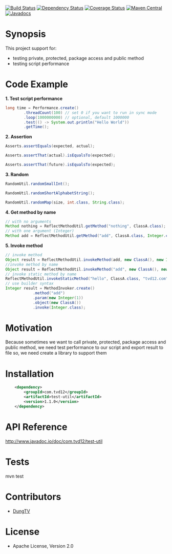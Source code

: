 [![Build Status](https://travis-ci.org/tvd12/test-util.svg?branch=master)](https://travis-ci.org/tvd12/test-util)
[![Dependency Status](https://www.versioneye.com/user/projects/5717990efcd19a00415b1f61/badge.svg?style=flat)](https://www.versioneye.com/user/projects/5717990efcd19a00415b1f61)
[![Coverage Status](https://coveralls.io/repos/github/tvd12/test-util/badge.svg?branch=master)](https://coveralls.io/github/tvd12/test-util?branch=master)
[![Maven Central](https://maven-badges.herokuapp.com/maven-central/com.tvd12/test-util/badge.svg)](https://maven-badges.herokuapp.com/maven-central/com.tvd12/test-util)
[![Javadocs](https://www.javadoc.io/badge/com.tvd12/test-util.svg)](https://www.javadoc.io/doc/com.tvd12/test-util)

# Synopsis

This project support for: 
- testing private, protected, package access and public method
- testing script performance

# Code Example

**1. Test script performance**
```java
long time = Performance.create()
		.threadCount(100) // set 0 if you want to run in sync mode
        .loop(1000000000) // optional, default 1000000
        .test(() -> System.out.println("Hello World"))
        .getTime();
```

**2. Assertion**
```java
Asserts.assertEquals(expected, actual);

Asserts.assertThat(actual).isEqualsTo(expected);

Asserts.assertThat(future).isEqualsTo(expected);
```

**3. Random**
```java
RandomUtil.randomSmallInt();

RandomUtil.randomShortAlphabetString();

RandomUtil.randomMap(size, int.class, String.class);
```

**4. Get method by name**

```java
// with no arguments
Method nothing = ReflectMethodUtil.getMethod("nothing", ClassA.class);
// with one argument (Integer)
Method add = ReflectMethodUtil.getMethod("add", ClassA.class, Integer.class);
```

**5. Invoke method**
```java
// invoke method
Object result = ReflectMethodUtil.invokeMethod(add, new ClassA(), new Integer(1));
//invoke method by name
Object result = ReflectMethodUtil.invokeMethod("add", new ClassA(), new Integer(1));
// invoke static method by name
ReflectMethodUtil.invokeStaticMethod("hello", ClassA.class, "tvd12.com");
// use builder syntax
Integer result = MethodInvoker.create()
            .method("add")
            .param(new Integer(1))
            .object(new ClassA())
            .invoke(Integer.class);
```

# Motivation

Because sometimes we want to call private, protected, package access and public method,
we need test performance to our script and export result to file
so, we need create a library to support them

# Installation

```xml
	<dependency>
		<groupId>com.tvd12</groupId>
		<artifactId>test-util</artifactId>
		<version>1.1.0</version>
	</dependency>
```
# API Reference

http://www.javadoc.io/doc/com.tvd12/test-util

# Tests

mvn test

# Contributors

- [DungTV](mailto:itprono3@gmail.com)

# License

- Apache License, Version 2.0
	


